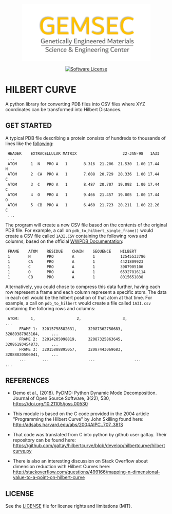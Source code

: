 <p align="center">
  <a href="http://www.gemsec.washington.edu/" target="_blank" >
    <img alt="GEMSEC" src="GEMSEC/img/gemsec_logo.png" width="400" />
  </a>
</p>
<p align="center">
     <a href="https://github.com/ThouShawNotPass/Artificial-Intelligence/blob/master/LICENSE" target="_blank">
        <img alt="Software License" src="https://img.shields.io/badge/license-MIT-brightgreen.svg?style=flat-square">
    </a>
</p>


# HILBERT CURVE
A python library for converting PDB files into CSV files where XYZ coordinates can be transformed into Hilbert Distances.

## GET STARTED
A typical PDB file describing a protein consists of hundreds to thousands of lines like the [following](https://en.wikipedia.org/wiki/Protein_Data_Bank_(file_format)):

     HEADER    EXTRACELLULAR MATRIX                    22-JAN-98   1A3I
     ...
     ATOM      1  N   PRO A   1       8.316  21.206  21.530  1.00 17.44           N
     ATOM      2  CA  PRO A   1       7.608  20.729  20.336  1.00 17.44           C
     ATOM      3  C   PRO A   1       8.487  20.707  19.092  1.00 17.44           C
     ATOM      4  O   PRO A   1       9.466  21.457  19.005  1.00 17.44           O
     ATOM      5  CB  PRO A   1       6.460  21.723  20.211  1.00 22.26           C
     ...

The program will create a new CSV file based on the contents of the original PDB file. For example, a call on ```pdb_to_hilbert_single_frame()``` would create a CSV file called ```1A3I.CSV``` containing the following rows and columns, based on the official [WWPDB Documentation](http://www.wwpdb.org/documentation/file-format-content/format33/sect9.html#ATOM):

     FRAME    ATOM    RESIDUE    CHAIN    SEQUENCE    HILBERT
     1        N       PRO        A        1           12545533786
     1        CA      PRO        A        1           4421809923
     1        C       PRO        A        1           3987905106
     1        O       PRO        A        1           65327816114
     1        CB      PRO        A        1           8015651838

Alternatively, you could chose to compress this data further, having each row represent a frame
and each column represent a specific atom. The data in each cell would be the hilbert position 
of that atom at that time. For example, a call on ```pdb_to_hilbert``` would create a file called
```1A3I.csv``` containing the folloring rows and columns:

     ATOM:     1,                  2,                  3,                  ...
          FRAME 1:  32015758582631,     32087362750683,     32089387983164,     ...
          FRAME 2:  32014205098819,     32087325863645,     32086193454873,     ...
          FRAME 3:  32015888895057,     32087443069683,     32088820506041,     ...
          ...       ...                 ...                 ...                 ...

## REFERENCES

- Demo et al., (2018). PyDMD: Python Dynamic Mode Decomposition. Journal of Open Source Software, 3(22), 530, https://doi.org/10.21105/joss.00530

- This module is based on the C code provided in the 2004 article "Programming the Hilbert Curve" by John Skilling found here: http://adsabs.harvard.edu/abs/2004AIPC..707..381S

- That code was translated from C into python by github user galtay. Their repository can be found here: https://github.com/galtay/hilbertcurve/blob/develop/hilbertcurve/hilbertcurve.py

- There is also an interesting discussion on Stack Overflow about dimension reduction with Hilbert Curves
here: http://stackoverflow.com/questions/499166/mapping-n-dimensional-value-to-a-point-on-hilbert-curve

## LICENSE
See the [LICENSE](https://github.com/ThouShawNotPass/Artificial-Intelligence/blob/master/LICENSE) file for license rights and limitations (MIT).
